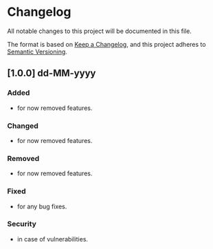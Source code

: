 # Changelog

All notable changes to this project will be documented in this file.

The format is based on [Keep a Changelog](https://keepachangelog.com/en/1.0.0/),
and this project adheres to [Semantic Versioning](https://semver.org/spec/v2.0.0.html).

## [1.0.0] dd-MM-yyyy

### Added
* for now removed features.
### Changed
* for now removed features.
### Removed
* for now removed features.
### Fixed
* for any bug fixes.
### Security
* in case of vulnerabilities.